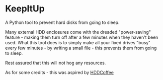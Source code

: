 KeepItUp
========

A Python tool to prevent hard disks from going to sleep.

Many external HDD enclosures come with the dreaded "power-saving" feature - making them turn off after a few minutes when they haven't been used.
What this tool does is to simply make all your fixed drives "busy" every few minutes - by writing a small file - this prevents them from going to sleep.

Rest assured that this will not hog any resources.

As for some credits - this was aspired by [HDDCoffee](http://psichron.za.net/wordpress/2009-11-29/hddcoffee/)

